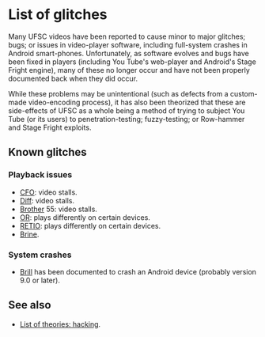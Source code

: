 # List of glitches

Many UFSC videos have been reported to cause minor to major glitches; bugs; or issues in video-player software, including full-system crashes in Android smart-phones. Unfortunately, as software evolves and bugs have been fixed in players (including You Tube's web-player and Android's Stage Fright engine), many of these no longer occur and have not been properly documented back when they did occur.

While these problems may be unintentional (such as defects from a custom-made video-encoding process), it has also been theorized that these are side-effects of UFSC as a whole being a method of trying to subject You Tube (or its users) to penetration-testing; fuzzy-testing; or Row-hammer and Stage Fright exploits.

## Known glitches

### Playback issues

* [CFO](CFO): video stalls.
* [Diff](DIFF): video stalls.
* [Brother](BROTHER) 55: video stalls.
* [OR](OR): plays differently on certain devices.
* [RETIO](RETIO): plays differently on certain devices.
* [Brine](BRINE).

### System crashes

* [Brill](BRILL) has been documented to crash an Android device (probably version 9.0 or later).

## See also

* [List of theories: hacking](hacking).
